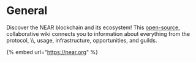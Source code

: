 # General

Discover the NEAR blockchain and its ecosystem! This [open-source](https://github.com/near/wiki), collaborative wiki connects you to information about everything from the protocol, \\\\, usage, infrastructure, opportunities, and guilds.

{% embed url="https://near.org" %}

